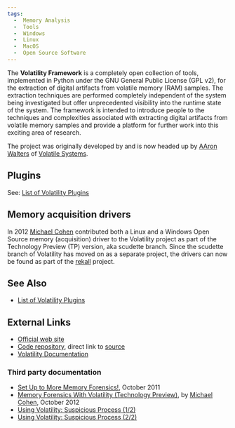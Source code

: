 ```yaml
---
tags:
  -  Memory Analysis
  -  Tools 
  -  Windows
  -  Linux
  -  MacOS
  -  Open Source Software
---
```

The **Volatility Framework** is a completely open collection of tools,
implemented in Python under the GNU General Public License (GPL v2), for
the extraction of digital artifacts from volatile memory (RAM) samples.
The extraction techniques are performed completely independent of the
system being investigated but offer unprecedented visibility into the
runtime state of the system. The framework is intended to introduce
people to the techniques and complexities associated with extracting
digital artifacts from volatile memory samples and provide a platform
for further work into this exciting area of research.

The project was originally developed by and is now headed up by [AAron
Walters](aaron_walters.md) of [Volatile
Systems](volatile_systems.md).

## Plugins

See: [List of Volatility Plugins](list_of_volatility_plugins.md)

## Memory acquisition drivers

In 2012 [Michael Cohen](michael_cohen.md) contributed both a
Linux and a Windows Open Source memory (acquisition) driver to the
Volatility project as part of the Technology Preview (TP) version, aka
scudette branch. Since the scudette branch of Volatility has moved on as
a separate project, the drivers can now be found as part of the
[rekall](rekall.md) project.

## See Also

- [List of Volatility Plugins](list_of_volatility_plugins.md)

## External Links

- [Official web site](https://code.google.com/p/volatility/)
- [Code
  repository](http://code.google.com/p/volatility/source/checkout),
  direct link to
  [source](http://code.google.com/p/volatility/source/browse/)
- [Volatility Documentation](http://code.google.com/p/volatility/w/list)

### Third party documentation

- [Set Up to More Memory
  Forensics!](http://sketchymoose.blogspot.com/2011/10/set-up-to-more-memory-forensics.html),
  October 2011
- [Memory Forensics With Volatility (Technology
  Preview)](https://docs.google.com/presentation/d/1KsZGF6cQ-N8ngABFGCZf8pTQQ5CZ19VoAHq5cO5ZPdE/edit),
  by [Michael Cohen](michael_cohen.md), October 2012
- [Using Volatility: Suspicious Process
  (1/2)](http://www.youtube.com/watch?v=8HsZLge0wWc)
- [Using Volatility: Suspicious Process
  (2/2)](http://www.youtube.com/watch?v=XTZPNk-Esok)